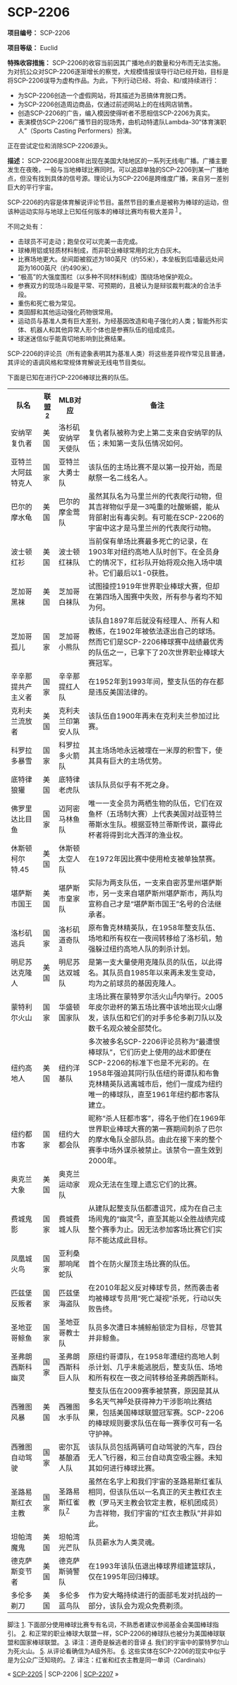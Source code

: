 # SCP-2206
                        


**项目编号：** SCP-2206

**项目等级：** Euclid

**特殊收容措施：** SCP-2206的收容当前因其广播地点的数量和分布而无法实施。为对抗公众对SCP-2206逐渐增长的察觉，大规模情报误导行动已经开始，目标是将SCP-2206误导为虚构作品。为此，下列行动已经、将会、和/或持续进行：

- 为SCP-2206创造一个虚假网站，将其描述为恶搞体育脱口秀。
- 为SCP-2206创造周边商品，仅通过前述网站上的在线网店销售。
- 创造SCP-2206的广告，编入模因使得听者不愿相信SCP-2206为真实。
- 表演模仿SCP-2206广播节目的现场秀，由机动特遣队Lambda-30“体育演职人”（Sports Casting Performers）扮演。

正在尝试定位和消除SCP-2206源头。

**描述：** SCP-2206是2008年出现在美国大陆地区的一系列无线电广播。广播主要发生在夜晚，一般与当地棒球比赛同时。可以追踪单独的SCP-2206到某一广播地点，但没有找到具体的信号源。理论认为SCP-2206是跨维度广播，来自另一差别巨大的平行宇宙。

SCP-2206的内容是体育解说评论节目。虽然节目的重点是被称为棒球的运动，但该种运动实际与地球上已知任何版本的棒球比赛均有极大差异<sup class='footnoteref'>
 <a shape='rect' class='footnoteref' id='footnoteref-1' href='javascript:;' onclick='WIKIDOT.page.utils.scrollToReference(&apos;footnote-1&apos;)'>1</a>
</sup>。

不同之处有：

- 击球员不可走动；跑垒仅可以完美一击完成。
- 球棒用铝或轻质材料制成，而非职业棒球常用的北方白灰木。
- 比赛场地更大。垒间距被叙述为180英尺（约55米），本垒板到后墙最远处间距为1600英尺（约490米）。
- “极高”的大强度围栏（以多种不同材料制成）围绕场地保护观众。
- 参赛双方的现场斗殴是平常、可预期的，且被认为是辩驳裁判裁决的合法手段。
- 重伤和死亡极为常见。
- 类固醇和其他运动强化药物很常用。
- 运动员与基准人类有巨大差别，为经基因改造和电子强化的人类；智能外形实体、机器人和其他异常人形个体也是参赛队伍的组成成员。
- 球迷迷信似乎能真切地影响到比赛结果。

SCP-2206的评论员（所有迹象表明其为基准人类）将这些差异视作常见且普通，其评论的语调风格和常规体育解说无线电节目类似。

下面是已知在进行CP-2206棒球比赛的队伍。

<table class='wiki-content-table'>
 <tr>
  <th colspan='1' rowspan='1'>&#38431;&#21517;</th>
  <th colspan='1' rowspan='1'>&#32852;&#30431;<sup class='footnoteref'><a shape='rect' class='footnoteref' id='footnoteref-2' href='javascript:;' onclick='WIKIDOT.page.utils.scrollToReference(&apos;footnote-2&apos;)'>2</a></sup></th>
  <th colspan='1' rowspan='1'>MLB&#23545;&#24212;</th>
  <th colspan='1' rowspan='1'>&#22791;&#27880;</th>
 </tr>
 <tr>
  <td colspan='1' rowspan='1'>&#23433;&#32435;&#32597;&#22797;&#20167;&#32773;</td>
  <td colspan='1' rowspan='1'>&#32654;&#22269;</td>
  <td colspan='1' rowspan='1'>&#27931;&#26441;&#30710;&#23433;&#32435;&#32597;&#22825;&#20351;&#38431;</td>
  <td colspan='1' rowspan='1'>&#22797;&#20167;&#32773;&#38431;&#34987;&#31216;&#20026;&#21490;&#19978;&#31532;&#20108;&#25903;&#26469;&#33258;&#23433;&#32435;&#32597;&#30340;&#38431;&#20237;&#65307;&#26410;&#30693;&#31532;&#19968;&#25903;&#38431;&#20237;&#24773;&#20917;&#22914;&#20309;&#12290;</td>
 </tr>
 <tr>
  <td colspan='1' rowspan='1'>&#20122;&#29305;&#20848;&#22823;&#38463;&#20857;&#29305;&#20811;&#20154;</td>
  <td colspan='1' rowspan='1'>&#22269;&#23478;</td>
  <td colspan='1' rowspan='1'>&#20122;&#29305;&#20848;&#22823;&#21191;&#22763;&#38431;</td>
  <td colspan='1' rowspan='1'>&#35813;&#38431;&#20237;&#30340;&#20027;&#22330;&#27604;&#36187;&#19981;&#26159;&#20197;&#31532;&#19968;&#25237;&#24320;&#22987;&#65292;&#32780;&#26159;&#29486;&#31085;&#19968;&#21517;&#20108;&#32447;&#21517;&#20154;&#12290;</td>
 </tr>
 <tr>
  <td colspan='1' rowspan='1'>&#24052;&#23572;&#30340;&#25705;&#27700;&#40863;</td>
  <td colspan='1' rowspan='1'>&#32654;&#22269;</td>
  <td colspan='1' rowspan='1'>&#24052;&#23572;&#30340;&#25705;&#37329;&#33722;&#38431;</td>
  <td colspan='1' rowspan='1'>&#34429;&#28982;&#20854;&#38431;&#21517;&#20026;&#39532;&#37324;&#20848;&#24030;&#30340;&#20195;&#34920;&#29228;&#34892;&#21160;&#29289;&#65292;&#20294;&#20854;&#21513;&#31077;&#29289;&#20284;&#20046;&#26159;&#19968;3&#21544;&#37325;&#30340;&#21520;&#37240;&#34597;&#34612;&#65292;&#33021;&#20174;&#32972;&#37096;&#23556;&#20986;&#26377;&#27602;&#23574;&#21050;&#12290;&#26377;&#21487;&#33021;&#22312;SCP-2206&#30340;&#23431;&#23449;&#20013;&#36825;&#25165;&#26159;&#39532;&#37324;&#20848;&#24030;&#30340;&#20195;&#34920;&#29228;&#34892;&#21160;&#29289;&#12290;</td>
 </tr>
 <tr>
  <td colspan='1' rowspan='1'>&#27874;&#22763;&#39039;&#32418;&#34923;</td>
  <td colspan='1' rowspan='1'>&#32654;&#22269;</td>
  <td colspan='1' rowspan='1'>&#27874;&#22763;&#39039;&#32418;&#34972;&#38431;</td>
  <td colspan='1' rowspan='1'>&#24403;&#21069;&#20445;&#26377;&#21333;&#22330;&#27604;&#36187;&#26368;&#22810;&#27515;&#20129;&#30340;&#35760;&#24405;&#65292;&#22312;1903&#24180;&#23545;&#32445;&#32422;&#39640;&#22320;&#20154;&#38431;&#26102;&#21019;&#19979;&#12290;&#22312;&#20840;&#21592;&#36523;&#20129;&#30340;&#24773;&#20917;&#19979;&#65292;&#32418;&#34923;&#38431;&#24320;&#22987;&#23558;&#35266;&#20247;&#25302;&#20837;&#22330;&#20013;&#22635;&#34917;&#12290;&#23427;&#20204;&#26368;&#21518;&#20197;1-0&#33719;&#32988;&#12290;</td>
 </tr>
 <tr>
  <td colspan='1' rowspan='1'>&#33437;&#21152;&#21733;&#40657;&#34972;</td>
  <td colspan='1' rowspan='1'>&#32654;&#22269;</td>
  <td colspan='1' rowspan='1'>&#33437;&#21152;&#21733;&#30333;&#34972;&#38431;</td>
  <td colspan='1' rowspan='1'>&#35797;&#22270;&#25805;&#25511;1919&#24180;&#19990;&#30028;&#32844;&#19994;&#26834;&#29699;&#22823;&#36187;&#65292;&#20294;&#21364;&#22312;&#31532;&#22235;&#22330;&#20837;&#22260;&#36187;&#20013;&#22833;&#36133;&#65292;&#25152;&#26377;&#21442;&#19982;&#32773;&#22343;&#19981;&#30693;&#20026;&#20309;&#12290;</td>
 </tr>
 <tr>
  <td colspan='1' rowspan='1'>&#33437;&#21152;&#21733;&#23396;&#20799;</td>
  <td colspan='1' rowspan='1'>&#22269;&#23478;</td>
  <td colspan='1' rowspan='1'>&#33437;&#21152;&#21733;&#23567;&#29066;&#38431;</td>
  <td colspan='1' rowspan='1'>&#35813;&#38431;&#33258;1897&#24180;&#21518;&#23601;&#27809;&#26377;&#32463;&#29702;&#20154;&#12289;&#25152;&#26377;&#20154;&#21644;&#25945;&#32451;&#65292;&#22312;1902&#24180;&#34987;&#20381;&#27861;&#36880;&#20986;&#33258;&#24049;&#30340;&#29699;&#22330;&#12290;&#28982;&#32780;&#23427;&#20204;&#26159;SCP-2206&#26834;&#29699;&#36187;&#20013;&#25112;&#32489;&#26368;&#20248;&#31168;&#30340;&#38431;&#20237;&#20043;&#19968;&#65292;&#24050;&#25343;&#19979;&#20102;20&#27425;&#19990;&#30028;&#32844;&#19994;&#26834;&#29699;&#22823;&#36187;&#20896;&#20891;&#12290;</td>
 </tr>
 <tr>
  <td colspan='1' rowspan='1'>&#36763;&#36763;&#37027;&#25552;&#20849;&#20135;&#20027;&#20041;&#32773;</td>
  <td colspan='1' rowspan='1'>&#22269;&#23478;</td>
  <td colspan='1' rowspan='1'>&#36763;&#36763;&#37027;&#25552;&#32418;&#20154;&#38431;</td>
  <td colspan='1' rowspan='1'>&#22312;1952&#24180;&#21040;1993&#24180;&#38388;&#65292;&#25972;&#25903;&#38431;&#20237;&#30340;&#23384;&#22312;&#37117;&#26159;&#36829;&#21453;&#32654;&#22269;&#27861;&#24459;&#30340;&#12290;</td>
 </tr>
 <tr>
  <td colspan='1' rowspan='1'>&#20811;&#21033;&#22827;&#20848;&#27969;&#25918;&#32773;</td>
  <td colspan='1' rowspan='1'>&#32654;&#22269;</td>
  <td colspan='1' rowspan='1'>&#20811;&#21033;&#22827;&#20848;&#21360;&#31532;&#23433;&#20154;&#38431;</td>
  <td colspan='1' rowspan='1'>&#35813;&#38431;&#20237;&#33258;1900&#24180;&#20877;&#26410;&#22312;&#20811;&#21033;&#22827;&#20848;&#21442;&#21152;&#36807;&#27604;&#36187;&#12290;</td>
 </tr>
 <tr>
  <td colspan='1' rowspan='1'>&#31185;&#32599;&#25289;&#22810;&#26292;&#38634;</td>
  <td colspan='1' rowspan='1'>&#22269;&#23478;</td>
  <td colspan='1' rowspan='1'>&#31185;&#32599;&#25289;&#22810;&#28779;&#31661;&#38431;</td>
  <td colspan='1' rowspan='1'>&#20854;&#20027;&#22330;&#22330;&#22320;&#27704;&#36828;&#34987;&#22475;&#22312;&#19968;&#31859;&#21402;&#30340;&#31215;&#38634;&#19979;&#65292;&#20351;&#20854;&#20855;&#26377;&#24040;&#22823;&#30340;&#20027;&#22330;&#20248;&#21183;&#12290;</td>
 </tr>
 <tr>
  <td colspan='1' rowspan='1'>&#24213;&#29305;&#24459;&#29436;&#29566;</td>
  <td colspan='1' rowspan='1'>&#32654;&#22269;</td>
  <td colspan='1' rowspan='1'>&#24213;&#29305;&#24459;&#32769;&#34382;&#38431;</td>
  <td colspan='1' rowspan='1'>&#35813;&#38431;&#38431;&#21592;&#20284;&#20046;&#26377;&#19981;&#27515;&#20043;&#36523;&#12290;</td>
 </tr>
 <tr>
  <td colspan='1' rowspan='1'>&#20315;&#32599;&#37324;&#36798;&#27604;&#30446;&#40060;</td>
  <td colspan='1' rowspan='1'>&#22269;&#23478;</td>
  <td colspan='1' rowspan='1'>&#36808;&#38463;&#23494;&#39532;&#26519;&#40060;&#38431;</td>
  <td colspan='1' rowspan='1'>&#21807;&#19968;&#19968;&#25903;&#20840;&#21592;&#20026;&#20004;&#26646;&#29983;&#29289;&#30340;&#38431;&#20237;&#65292;&#23427;&#20204;&#22312;&#21452;&#40060;&#26479;&#65288;&#20116;&#22330;&#21046;&#22823;&#36187;&#65289;&#19978;&#20195;&#34920;&#32654;&#22269;&#23545;&#25112;&#20122;&#29305;&#20848;&#33922;&#26031;&#27700;&#29983;&#38431;&#12290;&#26681;&#25454;&#20122;&#29305;&#20848;&#33922;&#26031;&#20256;&#35828;&#65292;&#36194;&#24471;&#27492;&#26479;&#32773;&#23558;&#24471;&#21040;&#21271;&#22823;&#35199;&#27915;&#30340;&#28180;&#19994;&#26435;&#12290;</td>
 </tr>
 <tr>
  <td colspan='1' rowspan='1'>&#20241;&#26031;&#39039;&#26607;&#23572;&#29305;.45</td>
  <td colspan='1' rowspan='1'>&#32654;&#22269;</td>
  <td colspan='1' rowspan='1'>&#20241;&#26031;&#39039;&#22826;&#31354;&#20154;&#38431;</td>
  <td colspan='1' rowspan='1'>&#22312;1972&#24180;&#22240;&#27604;&#36187;&#20013;&#20351;&#29992;&#26538;&#25903;&#34987;&#21333;&#29420;&#31105;&#36187;&#12290;</td>
 </tr>
 <tr>
  <td colspan='1' rowspan='1'>&#22570;&#33832;&#26031;&#24066;&#22269;&#29579;</td>
  <td colspan='1' rowspan='1'>&#32654;&#22269;</td>
  <td colspan='1' rowspan='1'>&#22570;&#33832;&#26031;&#24066;&#30343;&#23478;&#38431;</td>
  <td colspan='1' rowspan='1'>&#23454;&#38469;&#20026;&#20004;&#25903;&#38431;&#20237;&#65292;&#19968;&#25903;&#26469;&#33258;&#23494;&#33487;&#37324;&#24030;&#22570;&#33832;&#26031;&#24066;&#65292;&#21478;&#19968;&#25903;&#26469;&#33258;&#22570;&#33832;&#26031;&#24030;&#22570;&#33832;&#26031;&#24066;&#65292;&#20004;&#38431;&#22343;&#23459;&#31216;&#33258;&#24049;&#25165;&#26159;&#8220;&#22570;&#33832;&#26031;&#24066;&#22269;&#29579;&#8221;&#21517;&#21495;&#30340;&#21512;&#27861;&#32487;&#25215;&#32773;&#12290;</td>
 </tr>
 <tr>
  <td colspan='1' rowspan='1'>&#27931;&#26441;&#30710;&#36867;&#20853;</td>
  <td colspan='1' rowspan='1'>&#22269;&#23478;</td>
  <td colspan='1' rowspan='1'>&#27931;&#26441;&#30710;&#36947;&#22855;&#38431;<sup class='footnoteref'><a shape='rect' class='footnoteref' id='footnoteref-3' href='javascript:;' onclick='WIKIDOT.page.utils.scrollToReference(&apos;footnote-3&apos;)'>3</a></sup></td>
  <td colspan='1' rowspan='1'>&#21407;&#24067;&#40065;&#20811;&#26519;&#31934;&#33521;&#38431;&#65292;&#22312;1958&#24180;&#25972;&#25903;&#38431;&#20237;&#12289;&#22330;&#22320;&#21644;&#25152;&#26377;&#26435;&#22312;&#19968;&#22812;&#38388;&#36716;&#31227;&#32473;&#20102;&#27931;&#26441;&#30710;&#65292;&#21193;&#24378;&#36530;&#36807;&#32445;&#32422;&#39640;&#22320;&#20154;&#38431;&#30340;&#21050;&#26432;&#35745;&#21010;&#12290;</td>
 </tr>
 <tr>
  <td colspan='1' rowspan='1'>&#26126;&#23612;&#33487;&#36798;&#20811;&#38534;&#20154;</td>
  <td colspan='1' rowspan='1'>&#32654;&#22269;</td>
  <td colspan='1' rowspan='1'>&#26126;&#23612;&#33487;&#36798;&#21452;&#22478;&#38431;</td>
  <td colspan='1' rowspan='1'>&#26159;&#31532;&#19968;&#25903;&#22823;&#37327;&#20351;&#29992;&#20811;&#38534;&#38431;&#21592;&#30340;&#38431;&#20237;&#65292;&#20197;&#27492;&#24471;&#21517;&#12290;&#20854;&#38431;&#21592;&#33258;1985&#24180;&#20197;&#26469;&#20877;&#26410;&#21457;&#29983;&#21464;&#21160;&#65292;&#22343;&#20026;&#20043;&#21069;&#29699;&#21592;&#30340;&#22522;&#22240;&#20811;&#38534;&#20154;&#12290;</td>
 </tr>
 <tr>
  <td colspan='1' rowspan='1'>&#33945;&#29305;&#21033;&#23572;&#28779;&#23665;</td>
  <td colspan='1' rowspan='1'>&#22269;&#23478;</td>
  <td colspan='1' rowspan='1'>&#21326;&#30427;&#39039;&#22269;&#23478;&#38431;</td>
  <td colspan='1' rowspan='1'>&#20027;&#22330;&#27604;&#36187;&#22312;&#33945;&#29305;&#32599;&#23572;&#27963;&#28779;&#23665;<sup class='footnoteref'><a shape='rect' class='footnoteref' id='footnoteref-4' href='javascript:;' onclick='WIKIDOT.page.utils.scrollToReference(&apos;footnote-4&apos;)'>4</a></sup>&#20869;&#20030;&#34892;&#12290;2005&#24180;&#30382;&#23572;&#36874;&#26479;&#30340;&#31532;&#20116;&#22330;&#27604;&#36187;&#20013;&#35813;&#22320;&#20986;&#29616;&#28779;&#23665;&#29190;&#21457;&#65292;&#35813;&#38431;&#20237;&#21644;&#23427;&#20204;&#30340;&#23545;&#25163;&#22810;&#20262;&#22810;&#21059;&#20992;&#38431;&#20197;&#21450;&#25968;&#21315;&#21517;&#35266;&#20247;&#34987;&#20840;&#37096;&#28954;&#21270;&#12290;</td>
 </tr>
 <tr>
  <td colspan='1' rowspan='1'>&#32445;&#32422;&#39640;&#22320;&#20154;</td>
  <td colspan='1' rowspan='1'>&#32654;&#22269;</td>
  <td colspan='1' rowspan='1'>&#32445;&#32422;&#27915;&#22522;&#38431;</td>
  <td colspan='1' rowspan='1'>&#22810;&#27425;&#34987;&#22810;&#21517;SCP-2206&#35780;&#35770;&#21592;&#31216;&#20026;&#8220;&#26368;&#36973;&#24680;&#26834;&#29699;&#38431;&#8221;&#65292;&#23427;&#20204;&#21382;&#21490;&#19978;&#20351;&#29992;&#30340;&#25112;&#26415;&#21363;&#20415;&#22312;SCP-2206&#30340;&#26631;&#20934;&#19979;&#20063;&#26159;&#19981;&#20809;&#24425;&#30340;&#12290;&#22312;1958&#24180;&#24378;&#36843;&#20854;&#21516;&#34892;&#38431;&#20237;&#32445;&#32422;&#21733;&#35885;&#38431;&#21644;&#24067;&#40065;&#20811;&#26519;&#31934;&#33521;&#38431;&#36867;&#31163;&#22478;&#24066;&#21518;&#65292;&#20182;&#20204;&#19968;&#24230;&#25104;&#20026;&#32445;&#32422;&#21807;&#19968;&#30340;&#26834;&#29699;&#38431;&#65292;&#30452;&#33267;1961&#24180;&#32445;&#32422;&#37117;&#24066;&#23458;&#38431;&#24314;&#31435;&#12290;</td>
 </tr>
 <tr>
  <td colspan='1' rowspan='1'>&#32445;&#32422;&#37117;&#24066;&#23458;</td>
  <td colspan='1' rowspan='1'>&#22269;&#23478;</td>
  <td colspan='1' rowspan='1'>&#32445;&#32422;&#22823;&#37117;&#20250;&#38431;</td>
  <td colspan='1' rowspan='1'>&#26165;&#31216;&#8220;&#26432;&#20154;&#29378;&#37117;&#24066;&#23458;&#8221;&#65292;&#24471;&#21517;&#20110;&#20182;&#20204;&#22312;1969&#24180;&#19990;&#30028;&#32844;&#19994;&#26834;&#29699;&#22823;&#36187;&#30340;&#31532;&#19968;&#36187;&#26399;&#38388;&#21050;&#26432;&#20102;&#24052;&#23572;&#30340;&#25705;&#27700;&#40863;&#38431;&#20840;&#37096;&#38431;&#21592;&#12290;&#30001;&#27492;&#22312;&#25509;&#19979;&#26469;&#30340;&#25972;&#20010;&#36187;&#23395;&#20013;&#22330;&#22806;&#35851;&#26432;&#34987;&#31105;&#27490;&#12290;&#35813;&#31105;&#20196;&#19968;&#30452;&#29983;&#25928;&#21040;2000&#24180;&#12290;</td>
 </tr>
 <tr>
  <td colspan='1' rowspan='1'>&#22885;&#20811;&#20848;&#22823;&#35937;</td>
  <td colspan='1' rowspan='1'>&#32654;&#22269;</td>
  <td colspan='1' rowspan='1'>&#22885;&#20811;&#20848;&#36816;&#21160;&#23478;&#38431;</td>
  <td colspan='1' rowspan='1'>&#35266;&#20247;&#26080;&#27861;&#22312;&#29983;&#29702;&#19978;&#36951;&#24536;&#23427;&#20204;&#30340;&#27604;&#36187;&#12290;</td>
 </tr>
 <tr>
  <td colspan='1' rowspan='1'>&#36153;&#22478;&#39740;&#24433;</td>
  <td colspan='1' rowspan='1'>&#22269;&#23478;</td>
  <td colspan='1' rowspan='1'>&#36153;&#22478;&#36153;&#22478;&#20154;&#38431;</td>
  <td colspan='1' rowspan='1'>&#20174;&#24314;&#38431;&#36215;&#25972;&#25903;&#38431;&#20237;&#37117;&#36973;&#35781;&#21650;&#65292;&#25104;&#20026;&#22312;&#33258;&#24049;&#20027;&#22330;&#38393;&#39740;&#30340;&#8220;&#24189;&#28789;&#8221;<sup class='footnoteref'><a shape='rect' class='footnoteref' id='footnoteref-5' href='javascript:;' onclick='WIKIDOT.page.utils.scrollToReference(&apos;footnote-5&apos;)'>5</a></sup>&#65292;&#30452;&#33267;&#20854;&#33021;&#20197;&#20840;&#32988;&#25112;&#32489;&#23436;&#25104;&#25972;&#20010;&#36187;&#23395;&#20026;&#27490;&#12290;&#22240;&#26080;&#27861;&#21442;&#21152;&#23458;&#22330;&#27604;&#36187;&#23427;&#20204;&#23454;&#38469;&#19981;&#33021;&#36798;&#25104;&#27492;&#30446;&#26631;&#12290;</td>
 </tr>
 <tr>
  <td colspan='1' rowspan='1'>&#20964;&#20976;&#22478;&#28779;&#40479;</td>
  <td colspan='1' rowspan='1'>&#22269;&#23478;</td>
  <td colspan='1' rowspan='1'>&#20122;&#21033;&#26705;&#37027;&#21709;&#23614;&#34503;&#38431;</td>
  <td colspan='1' rowspan='1'>&#39318;&#20010;&#22312;&#38450;&#28779;&#23627;&#39030;&#20027;&#22330;&#27604;&#36187;&#30340;&#38431;&#20237;&#12290;</td>
 </tr>
 <tr>
  <td colspan='1' rowspan='1'>&#21305;&#20857;&#22561;&#21453;&#21467;&#32773;</td>
  <td colspan='1' rowspan='1'>&#22269;&#23478;</td>
  <td colspan='1' rowspan='1'>&#21305;&#20857;&#22561;&#28023;&#30423;&#38431;</td>
  <td colspan='1' rowspan='1'>&#22312;2010&#24180;&#36215;&#20041;&#21453;&#23545;&#26834;&#29699;&#19987;&#21592;&#65292;&#28982;&#32780;&#34989;&#20987;&#32773;&#22343;&#34987;&#26834;&#29699;&#19987;&#21592;&#29992;&#8220;&#27515;&#20129;&#20957;&#35270;&#8221;&#26432;&#27515;&#65292;&#34892;&#21160;&#20197;&#22833;&#36133;&#21578;&#32456;&#12290;</td>
 </tr>
 <tr>
  <td colspan='1' rowspan='1'>&#22307;&#22320;&#20122;&#21733;&#40120;&#40060;</td>
  <td colspan='1' rowspan='1'>&#22269;&#23478;</td>
  <td colspan='1' rowspan='1'>&#22307;&#22320;&#20122;&#21733;&#25945;&#22763;&#38431;</td>
  <td colspan='1' rowspan='1'>&#38431;&#21592;&#22810;&#27425;&#36973;&#26085;&#26412;&#25429;&#40120;&#33337;&#38145;&#23450;&#20026;&#30446;&#26631;&#65292;&#23613;&#31649;&#20854;&#24182;&#38750;&#40120;&#40060;&#12290;</td>
 </tr>
 <tr>
  <td colspan='1' rowspan='1'>&#22307;&#24343;&#26391;&#35199;&#26031;&#31185;&#24189;&#28789;</td>
  <td colspan='1' rowspan='1'>&#22269;&#23478;</td>
  <td colspan='1' rowspan='1'>&#22307;&#24343;&#26391;&#35199;&#26031;&#31185;&#24040;&#20154;&#38431;</td>
  <td colspan='1' rowspan='1'>&#21407;&#32445;&#32422;&#21733;&#35885;&#38431;&#65292;&#22312;1958&#24180;&#36973;&#32445;&#32422;&#39640;&#22320;&#20154;&#21050;&#26432;&#35745;&#21010;&#12289;&#20960;&#20046;&#26410;&#33021;&#36867;&#33073;&#21518;&#65292;&#25972;&#25903;&#38431;&#20237;&#12289;&#22330;&#22320;&#21644;&#25152;&#26377;&#26435;&#22312;&#19968;&#22812;&#20043;&#38388;&#36716;&#31227;&#32473;&#22307;&#24343;&#26391;&#35199;&#26031;&#31185;&#12290;</td>
 </tr>
 <tr>
  <td colspan='1' rowspan='1'>&#35199;&#38597;&#22270;&#39118;&#26292;</td>
  <td colspan='1' rowspan='1'>&#32654;&#22269;</td>
  <td colspan='1' rowspan='1'>&#35199;&#38597;&#22270;&#27700;&#25163;&#38431;</td>
  <td colspan='1' rowspan='1'>&#25972;&#25903;&#38431;&#20237;&#22312;2009&#36187;&#23395;&#34987;&#31105;&#36187;&#65292;&#21407;&#22240;&#26159;&#20854;&#20174;&#22810;&#21517;&#22825;&#27668;&#31070;<sup class='footnoteref'><a shape='rect' class='footnoteref' id='footnoteref-6' href='javascript:;' onclick='WIKIDOT.page.utils.scrollToReference(&apos;footnote-6&apos;)'>6</a></sup>&#22788;&#33719;&#24471;&#31070;&#21147;&#24178;&#28041;&#24433;&#21709;&#27604;&#36187;&#32467;&#26524;&#65292;&#21253;&#25324;&#32654;&#22269;&#26834;&#29699;&#32852;&#30431;&#20896;&#20891;&#36187;&#12290;SCP-2206&#30340;&#26834;&#29699;&#35268;&#21017;&#35201;&#27714;&#38431;&#20237;&#22312;&#27599;&#19968;&#36187;&#23395;&#20165;&#21487;&#26377;&#19968;&#21517;&#23432;&#25252;&#31070;&#12290;</td>
 </tr>
 <tr>
  <td colspan='1' rowspan='1'>&#35199;&#38597;&#22270;&#33258;&#21160;&#39550;&#39542;</td>
  <td colspan='1' rowspan='1'>&#22269;&#23478;</td>
  <td colspan='1' rowspan='1'>&#23494;&#23572;&#29926;&#22522;&#37247;&#37202;&#20154;&#38431;</td>
  <td colspan='1' rowspan='1'>&#35813;&#38431;&#38431;&#21592;&#21253;&#25324;&#20004;&#36742;&#21487;&#33258;&#21160;&#39550;&#39542;&#30340;&#27773;&#36710;&#65292;&#22235;&#21488;&#26080;&#20154;&#39134;&#34892;&#22120;&#65292;&#21644;&#19977;&#21488;&#33258;&#21160;&#30495;&#31354;&#21560;&#23576;&#22120;&#12290;&#26410;&#30693;&#20854;&#22914;&#20309;&#36827;&#34892;&#26834;&#29699;&#27604;&#36187;&#12290;</td>
 </tr>
 <tr>
  <td colspan='1' rowspan='1'>&#22307;&#36335;&#26131;&#26031;&#32418;&#34915;&#20027;&#25945;</td>
  <td colspan='1' rowspan='1'>&#22269;&#23478;</td>
  <td colspan='1' rowspan='1'>&#22307;&#36335;&#26131;&#26031;&#32418;&#38592;&#38431;<sup class='footnoteref'><a shape='rect' class='footnoteref' id='footnoteref-7' href='javascript:;' onclick='WIKIDOT.page.utils.scrollToReference(&apos;footnote-7&apos;)'>7</a></sup></td>
  <td colspan='1' rowspan='1'>&#34429;&#28982;&#22312;&#21517;&#23383;&#19978;&#21644;&#25105;&#20204;&#23431;&#23449;&#30340;&#22307;&#36335;&#26131;&#26031;&#32418;&#38592;&#38431;&#30456;&#21516;&#65292;&#20294;&#35813;&#38431;&#20237;&#20197;&#19968;&#21517;&#30495;&#27491;&#30340;&#22825;&#20027;&#25945;&#32418;&#34915;&#20027;&#25945;&#65288;&#32599;&#39532;&#22825;&#20027;&#25945;&#20250;&#38054;&#23450;&#20027;&#25945;&#65292;&#26530;&#26426;&#22242;&#25104;&#21592;&#65289;&#20026;&#21513;&#31077;&#29289;&#65292;&#25105;&#20204;&#23431;&#23449;&#30340;&#8220;&#32418;&#34915;&#20027;&#25945;&#38431;&#8221;&#24182;&#38750;&#22914;&#27492;&#12290;</td>
 </tr>
 <tr>
  <td colspan='1' rowspan='1'>&#22374;&#24085;&#28286;&#39764;&#39740;</td>
  <td colspan='1' rowspan='1'>&#32654;&#22269;</td>
  <td colspan='1' rowspan='1'>&#22374;&#24085;&#28286;&#20809;&#33426;&#38431;</td>
  <td colspan='1' rowspan='1'>&#38431;&#21592;&#34218;&#27700;&#20026;&#20154;&#31867;&#28789;&#39746;&#12290;</td>
 </tr>
 <tr>
  <td colspan='1' rowspan='1'>&#24503;&#20811;&#33832;&#26031;&#21464;&#33410;&#32773;</td>
  <td colspan='1' rowspan='1'>&#32654;&#22269;</td>
  <td colspan='1' rowspan='1'>&#24503;&#20811;&#33832;&#26031;&#39569;&#35686;&#38431;</td>
  <td colspan='1' rowspan='1'>&#22312;1993&#24180;&#35813;&#38431;&#20237;&#36864;&#20986;&#26834;&#29699;&#30028;&#32452;&#24314;&#31726;&#29699;&#38431;&#65292;&#20165;&#22312;1995&#24180;&#22238;&#24402;&#26834;&#29699;&#12290;</td>
 </tr>
 <tr>
  <td colspan='1' rowspan='1'>&#22810;&#20262;&#22810;&#21059;&#20992;</td>
  <td colspan='1' rowspan='1'>&#32654;&#22269;</td>
  <td colspan='1' rowspan='1'>&#22810;&#20262;&#22810;&#34013;&#40479;&#38431;</td>
  <td colspan='1' rowspan='1'>&#20316;&#20026;&#23433;&#22823;&#30053;&#25345;&#32493;&#36827;&#34892;&#30340;&#38754;&#37096;&#27611;&#21457;&#23545;&#25239;&#25112;&#30340;&#19968;&#37096;&#20998;&#65292;&#35813;&#38431;&#20250;&#20026;&#35266;&#20247;&#20813;&#36153;&#21059;&#39035;&#12290;</td>
 </tr>
</table>

脚注
<a shape='rect' href='javascript:;' onclick='WIKIDOT.page.utils.scrollToReference(&apos;footnoteref-1&apos;)'>1</a>. 下面部分使用棒球比赛专有名词，不熟悉者建议参阅基金会美国棒球指引。
<a shape='rect' href='javascript:;' onclick='WIKIDOT.page.utils.scrollToReference(&apos;footnoteref-2&apos;)'>2</a>. 和正常的职业棒球大联盟一样，SCP-2206的棒球队也被分为美国棒球联盟和国家棒球联盟。
<a shape='rect' href='javascript:;' onclick='WIKIDOT.page.utils.scrollToReference(&apos;footnoteref-3&apos;)'>3</a>. 译注：道奇是躲逃者的音译
<a shape='rect' href='javascript:;' onclick='WIKIDOT.page.utils.scrollToReference(&apos;footnoteref-4&apos;)'>4</a>. 我们的宇宙中的蒙特罗尔山为死火山。
<a shape='rect' href='javascript:;' onclick='WIKIDOT.page.utils.scrollToReference(&apos;footnoteref-5&apos;)'>5</a>. 从评论看确信为A级外形。
<a shape='rect' href='javascript:;' onclick='WIKIDOT.page.utils.scrollToReference(&apos;footnoteref-6&apos;)'>6</a>. 这些实体在SCP-2206的现实中似乎是为公众广泛知晓的。
<a shape='rect' href='javascript:;' onclick='WIKIDOT.page.utils.scrollToReference(&apos;footnoteref-7&apos;)'>7</a>. 译注：红雀和红衣主教是同一单词（Cardinals）



« [SCP-2205](/scp-2205) | SCP-2206 | [SCP-2207](/scp-2207) »





                    